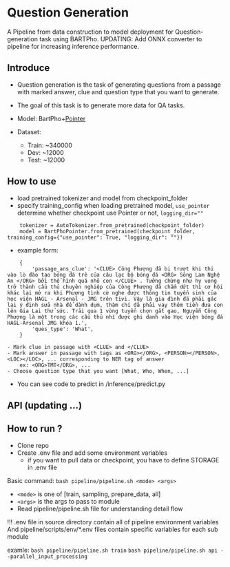 # Question Generation

A Pipeline from data construction to model deployment for Question-generation task using BARTPho.
UPDATING: Add ONNX converter to pipeline for increasing inference performance.

## Introduce

- Question generation is the task of generating questions from a passage with marked answer, clue and question type that you want to generate.

- The goal of this task is to generate more data for QA tasks.

- Model: BartPho+[Pointer](https://arxiv.org/abs/1704.04368)
- Dataset:
  - Train: ~340000
  - Dev: ~12000
  - Test: ~12000

## How to use

- load pretrained tokenizer and model from checkpoint_folder
- specify training_config when loading pretrained model, `use_pointer` determine whether checkpoint use Pointer or not, `logging_dir=""`

```
    tokenizer = AutoTokenizer.from_pretrained(checkpoint_folder)
    model = BartPhoPointer.from_pretrained(checkpoint_folder, training_config={"use_pointer": True, "logging_dir": ""})
```

- example form:

```
    {
        'passage_ans_clue': '<CLUE> Công Phượng đã bị trượt khi thi vào lò đào tạo bóng đá trẻ của câu lạc bộ bóng đá <ORG> Sông Lam Nghệ An </ORG> bởi thể hình quá nhỏ con </CLUE> . Tưởng chừng như hy vọng trở thành cầu thủ chuyên nghiệp của Công Phượng đã chấm dứt thì cơ hội khác lại mở ra khi Phượng tình cờ nghe được thông tin tuyển sinh của học viện HAGL - Arsenal - JMG trên tivi. Vậy là gia đình đã phải gác lại ý định sửa nhà để dành dụm, thậm chí đã phải vay thêm tiền đưa con lên Gia Lai thử sức. Trải qua 1 vòng tuyển chọn gắt gao, Nguyễn Công Phượng là một trong các cầu thủ nhí được ghi danh vào Học viện bóng đá HAGL-Arsenal JMG khóa 1.',
        'ques_type': 'What',
    }
```

    - Mark clue in passage with <CLUE> and </CLUE>
    - Mark answer in passage with tags as <ORG></ORG>, <PERSON></PERSON>, <LOC></LOC>, ... corresponding to NER tag of answer
        ex: <ORG>TMT</ORG>, ...
    - Choose question type that you want [What, Who, When, ...]

- You can see code to predict in /inference/predict.py

## API (updating ...)

## How to run ?

- Clone repo
- Create .env file and add some environment variables
    - if you want to pull data or checkpoint, you have to define STORAGE in .env file

Basic command: `bash pipeline/pipeline.sh <mode> <args>`
- `<mode>` is one of [train, sampling, prepare_data, all]
- `<args>` is the args to pass to module
- Read pipeline/pipeline.sh file for understanding detail flow

!!! .env file in source directory contain all of pipeline environment variables
And pipeline/scripts/env/*.env files contain specific variables for each sub module

examle:
`bash pipeline/pipeline.sh train`
`bash pipeline/pipeline.sh api --parallel_input_processing`
